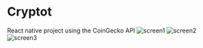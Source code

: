 # Cryptot
React native project using the CoinGecko API 
![screen1](https://user-images.githubusercontent.com/99172858/186164411-dc91fb6c-d0c7-4f1a-872d-efb3e39ff1da.png)
![screen2](https://user-images.githubusercontent.com/99172858/186164420-bfed2b3b-790f-47a1-bd18-8ac23b2cf2fc.png)
![screen3](https://user-images.githubusercontent.com/99172858/186164423-66fa8f6f-272b-4075-9ed6-26a4c7afbca5.png)
